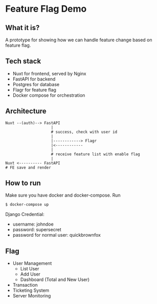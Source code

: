 # Feature Flag Demo

## What it is?

A prototype for showing how we can handle feature change based on feature flag. 

## Tech stack

* Nuxt for frontend, served by Nginx
* FastAPI for backend
* Postgres for database
* Flagr for feature flag
* Docker compose for orchestration

## Architecture

```
Nuxt --(auth)--> FastAPI
                    |
                    # success, check with user id
                    |
                    |------------> Flagr
                    |<------------ 
                    |
                    # receive feature list with enable flag
                    |
Nuxt <---------- FastAPI
# FE save and render
```

## How to run

Make sure you have docker and docker-compose. Run

```bash
$ docker-compose up
```

Django Credential:

* username: johndoe 
* password: supersecret 
* password for normal user: quickbrownfox


## Flag

* User Management
    * List User
    * Add User
    * Dashboard (Total and New User)
* Transaction
* Ticketing System
* Server Monitoring